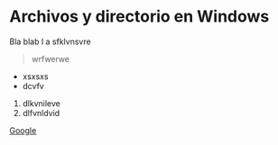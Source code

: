 # Archivos y directorio en Windows

Bla blab l a sfklvnsvre

> wrfwerwe

* xsxsxs
* dcvfv

1. dlkvnileve
2. dlfvnldvid

[Google](https://www.google.com)








